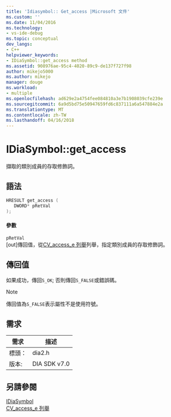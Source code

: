 ```yaml
---
title: 'Idiasymbol:: Get_access |Microsoft 文件'
ms.custom: ''
ms.date: 11/04/2016
ms.technology:
- vs-ide-debug
ms.topic: conceptual
dev_langs:
- C++
helpviewer_keywords:
- IDiaSymbol::get_access method
ms.assetid: 908976ae-95c4-4020-89c9-de137f727f98
author: mikejo5000
ms.author: mikejo
manager: douge
ms.workload:
- multiple
ms.openlocfilehash: ad629e2a4754fee084810a3e7b1908039cfe239e
ms.sourcegitcommit: 6a9d5bd75e50947659fd6c837111a6a547884e2a
ms.translationtype: MT
ms.contentlocale: zh-TW
ms.lasthandoff: 04/16/2018
---
```

# <a name="idiasymbolgetaccess"></a>IDiaSymbol::get_access
擷取的類別成員的存取修飾詞。  
  
## <a name="syntax"></a>語法  
  
```C++  
HRESULT get_access (   
   DWORD* pRetVal  
);  
```  
  
#### <a name="parameters"></a>參數  
 `pRetVal`  
 [out]傳回值，從[CV_access_e 列舉](../../debugger/debug-interface-access/cv-access-e.md)列舉，指定類別成員的存取修飾詞。  
  
## <a name="return-value"></a>傳回值  
 如果成功，傳回`S_OK`; 否則傳回`S_FALSE`或錯誤碼。  
  
> [!NOTE]
>  傳回值為`S_FALSE`表示屬性不是使用符號。  
  
## <a name="requirements"></a>需求  
  
|需求|描述|  
|-----------------|-----------------|  
|標頭：|dia2.h|  
|版本:|DIA SDK v7.0|  
  
## <a name="see-also"></a>另請參閱  
 [IDiaSymbol](../../debugger/debug-interface-access/idiasymbol.md)   
 [CV_access_e 列舉](../../debugger/debug-interface-access/cv-access-e.md)